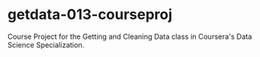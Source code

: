 # getdata-013-courseproj
Course Project for the Getting and Cleaning Data class in Coursera's Data Science Specialization.
